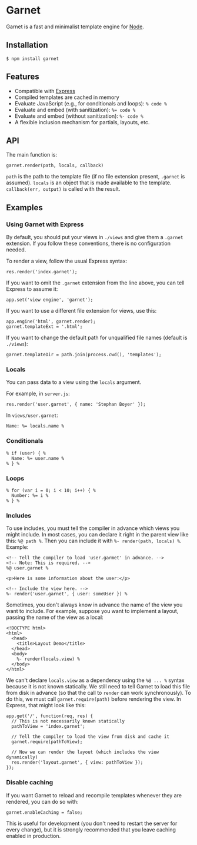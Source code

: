 Garnet
======

Garnet is a fast and minimalist template engine for [Node](http://nodejs.org/).

Installation
------------

    $ npm install garnet

Features
--------

- Compatible with [Express](http://expressjs.com/)
- Compiled templates are cached in memory
- Evaluate JavaScript (e.g., for conditionals and loops): `% code %`
- Evaluate and embed (with sanitization): `%= code %`
- Evaluate and embed (without sanitization): `%- code %`
- A flexible inclusion mechanism for partials, layouts, etc.

API
---

The main function is:

    garnet.render(path, locals, callback)

`path` is the path to the template file (if no file extension present, `.garnet` is assumed). `locals` is an object that is made available to the template. `callback(err, output)` is called with the result.

Examples
--------

### Using Garnet with Express

By default, you should put your views in `./views` and give them a `.garnet` extension. If you follow these conventions, there is no configuration needed.

To render a view, follow the usual Express syntax:

    res.render('index.garnet');

If you want to omit the `.garnet` extension from the line above, you can tell Express to assume it:

    app.set('view engine', 'garnet');

If you want to use a different file extension for views, use this:

    app.engine('html', garnet.render);
    garnet.templateExt = '.html';

If you want to change the default path for unqualified file names (default is `./views`):

    garnet.templateDir = path.join(process.cwd(), 'templates');

### Locals

You can pass data to a view using the `locals` argument.

For example, in `server.js`:

    res.render('user.garnet', { name: 'Stephan Boyer' });

In `views/user.garnet`:

    Name: %= locals.name %

### Conditionals

    % if (user) { %
      Name: %= user.name %
    % } %

### Loops

    % for (var i = 0; i < 10; i++) { %
      Number: %= i %
    % } %

### Includes

To use includes, you must tell the compiler in advance which views you might include. In most cases, you can declare it right in the parent view like this: `%@ path %`. Then you can include it with `%- render(path, locals) %`. Example:

    <!-- Tell the compiler to load 'user.garmet' in advance. -->
    <!-- Note: This is required. -->
    %@ user.garnet %

    <p>Here is some information about the user:</p>

    <!-- Include the view here. -->
    %- render('user.garnet', { user: someUser }) %

Sometimes, you don't always know in advance the name of the view you want to include.  For example, suppose you want to implement a layout, passing the name of the view as a local:

    <!DOCTYPE html>
    <html>
      <head>
        <title>Layout Demo</title>
      </head>
      <body>
        %- render(locals.view) %
      </body>
    </html>

We can't declare `locals.view` as a dependency using the `%@ ... %` syntax because it is not known statically. We still need to tell Garnet to load this file from disk in advance (so that the call to `render` can work synchronously). To do this, we must call `garnet.require(path)` before rendering the view. In Express, that might look like this:

    app.get('/', function(req, res) {
      // This is not necessarily known statically
      pathToView = 'index.garnet';

      // Tell the compiler to load the view from disk and cache it
      garnet.require(pathToView);

      // Now we can render the layout (which includes the view dynamically)
      res.render('layout.garnet', { view: pathToView });
    });

### Disable caching

If you want Garnet to reload and recompile templates whenever they are rendered, you can do so with:

    garnet.enableCaching = false;

This is useful for development (you don't need to restart the server for every change), but it is strongly recommended that you leave caching enabled in production.
